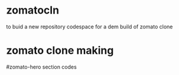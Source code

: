 # zomatocln
to buid a new repository codespace for a dem build of zomato clone
# zomato clone making
#zomato-hero section codes